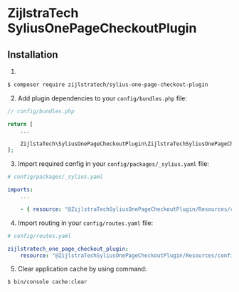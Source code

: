 # ZijlstraTech SyliusOnePageCheckoutPlugin

## Installation


1. 

```bash
$ composer require zijlstratech/sylius-one-page-checkout-plugin
```

2. Add plugin dependencies to your `config/bundles.php` file:
```php
// config/bundles.php

return [
    ...

    ZijlstaTech\SyliusOnePageCheckoutPlugin\ZijlstraTechSyliusOnePageCheckoutPlugin::class => ['all' => true],
];
```

3. Import required config in your `config/packages/_sylius.yaml` file:
```yaml
# config/packages/_sylius.yaml

imports:
    ...

    - { resource: "@ZijlstraTechSyliusOnePageCheckoutPlugin/Resources/config/config.yml" }
```

4. Import routing in your `config/routes.yaml` file:

```yaml
# config/routes.yaml

zijlstratech_one_page_checkout_plugin:
    resource: "@ZijlstraTechSyliusOnePageCheckoutPlugin/Resources/config/routing.yml"
```

5. Clear application cache by using command:

```bash
$ bin/console cache:clear
```
